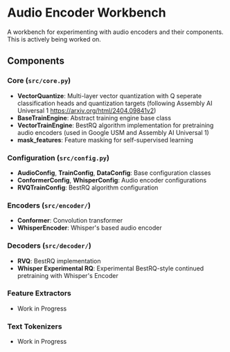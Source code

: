 # Audio Encoder Workbench

A workbench for experimenting with audio encoders and their components.
This is actively being worked on.
## Components

### Core (`src/core.py`)
- **VectorQuantize**: Multi-layer vector quantization with Q seperate classification heads and quantization targets (following Assembly AI Universal 1 https://arxiv.org/html/2404.09841v2)
- **BaseTrainEngine**: Abstract training engine base class
- **VectorTrainEngine**: BestRQ algorithm implementation for pretraining audio encoders (used in Google USM and Assembly AI Universal 1)
- **mask_features**: Feature masking for self-supervised learning

### Configuration (`src/config.py`)
- **AudioConfig**, **TrainConfig**, **DataConfig**: Base configuration classes
- **ConformerConfig**, **WhisperConfig**: Audio encoder configurations
- **RVQTrainConfig**: BestRQ algorithm configuration

### Encoders (`src/encoder/`)
- **Conformer**: Convolution transformer
- **WhisperEncoder**: Whisper's based audio encoder

### Decoders (`src/decoder/`)
- **RVQ**: BestRQ implementation
- **Whisper Experimental RQ**: Experimental BestRQ-style continued pretraining with Whisper's Encoder

### Feature Extractors
- Work in Progress

### Text Tokenizers
- Work in Progress